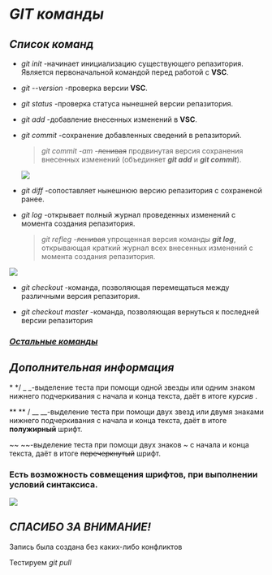 # ***GIT команды***

## ***Список команд***
+ *git init*
-начинает инициализацию существующего репазитория.
Является первоначальной командой перед работой с **VSC**.

+ *git --version*
-проверка версии **VSC**.

+ *git status*
-проверка статуса нынешней версии репазитория.

+ *git add*
-добавление внесенных изменений в **VSC**.

+ *git commit*
-сохранение добавленных сведений в репазиторий.

  > *git commit -am*
  -~~ленивая~~ продвинутая версия сохранения внесенных изменений (объединяет ***git add*** и ***git commit***).

  ![](https://w7.pngwing.com/pngs/124/234/png-transparent-chihuahua-puppy-dog-breed-sticker-telegram-puppy-mammal-animals-carnivoran.png)

+ *git diff*
-сопоставляет нынешнюю версию репазитория с сохраненой ранее.

+ *git log*
-открывает полный журнал проведенных изменений с момента создания репазитория.

  > *git refleg*
  -~~ленивая~~ упрощенная версия команды ***git log***, открывающая краткий журнал всех внесенных изменений с момента создания репазитория.

![](https://w7.pngwing.com/pngs/124/234/png-transparent-chihuahua-puppy-dog-breed-sticker-telegram-puppy-mammal-animals-carnivoran.png)
- *git checkout*
-команда, позволяющая перемещаться между различными версия репазитория.

- *git checkout master*
-команда, позволяющая вернуться к последней версии репазитория

### *[Остальные команды](https://git-scm.com/docs/git "Кликните, чтобы просмотреть остальные команды GIT")*

## ***Дополнительная информация***

\* */ _ _-выделение теста при помощи одной звезды или одним знаком нижнего подчеркивания с начала и конца текста, даёт в итоге *курсив* .

** ** / __ __-выделение теста при помощи двух звезд или двумя знаками нижнего подчеркивания с начала и конца текста, даёт в итоге **полужирный** шрифт.

~~ ~~-выделение теста при помощи двух знаков ~ с начала и конца текста, даёт в итоге ~~перечеркнутый~~ шрифт.

### __Есть возможность совмещения шрифтов, при выполнении условий синтаксиса.__


![](https://sun9-66.userapi.com/impf/c622826/v622826768/f5ef/E2420wh_thM.jpg?size=604x522&quality=96&sign=fd2d90113acba065b189e911f93d9f75&type=album)

## *СПАСИБО ЗА ВНИМАНИЕ!*

Запись была создана без каких-либо конфликтов

Тестируем *git pull*
